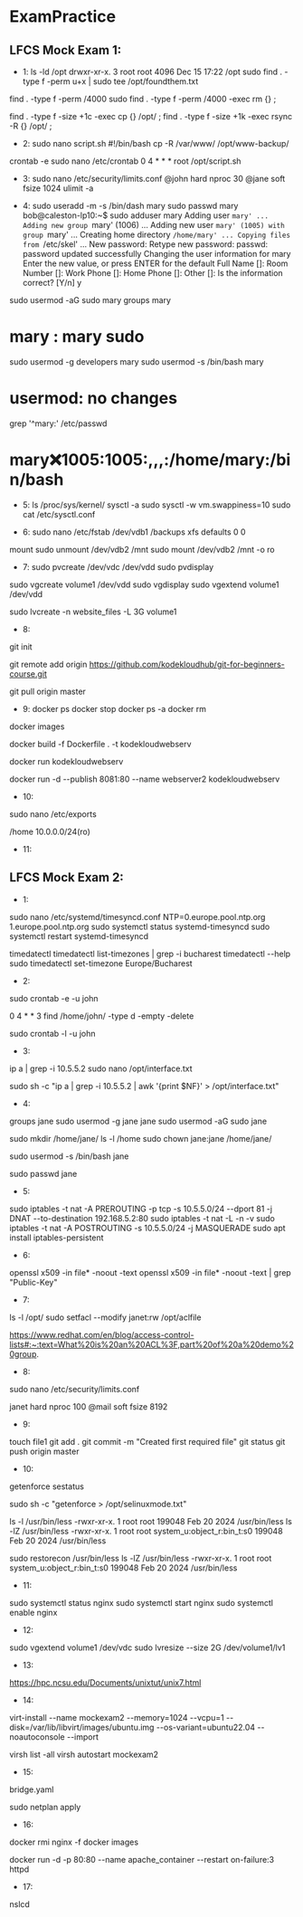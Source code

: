 # ExamPractice

## LFCS Mock Exam 1:

* 1:
ls -ld /opt
drwxr-xr-x. 3 root root 4096 Dec 15 17:22 /opt
sudo find . -type f -perm u+x | sudo tee /opt/foundthem.txt

find . -type f -perm /4000
sudo find . -type f -perm /4000 -exec rm {} \;

find . -type f -size +1c -exec cp {} /opt/ \;
find . -type f -size +1k -exec rsync -R {} /opt/ \;

* 2:
sudo nano script.sh 
#!/bin/bash
cp -R /var/www/ /opt/www-backup/

crontab -e
sudo nano /etc/crontab
0 4 * * *  root  /opt/script.sh

* 3: 
sudo nano /etc/security/limits.conf 
@john           hard    nproc          30
@jane           soft    fsize           1024
ulimit -a

* 4:
sudo useradd -m -s /bin/dash mary
sudo passwd mary
bob@caleston-lp10:~$ sudo adduser mary
Adding user `mary' ...
Adding new group `mary' (1006) ...
Adding new user `mary' (1005) with group `mary' ...
Creating home directory `/home/mary' ...
Copying files from `/etc/skel' ...
New password: 
Retype new password: 
passwd: password updated successfully
Changing the user information for mary
Enter the new value, or press ENTER for the default
        Full Name []: 
        Room Number []: 
        Work Phone []: 
        Home Phone []: 
        Other []: 
Is the information correct? [Y/n] y

sudo usermod -aG sudo mary
groups mary
# mary : mary sudo
sudo usermod -g developers mary
sudo usermod -s /bin/bash mary
# usermod: no changes
grep '^mary:' /etc/passwd
# mary:x:1005:1005:,,,:/home/mary:/bin/bash

* 5:
ls /proc/sys/kernel/
sysctl -a
sudo sysctl -w vm.swappiness=10
sudo cat /etc/sysctl.conf


* 6:
sudo nano /etc/fstab
/dev/vdb1 /backups xfs  defaults 0 0 

mount
sudo unmount /dev/vdb2 /mnt
sudo mount /dev/vdb2 /mnt -o ro


* 7:
sudo pvcreate /dev/vdc /dev/vdd
sudo pvdisplay

sudo vgcreate volume1 /dev/vdd
sudo vgdisplay
sudo vgextend volume1 /dev/vdd

sudo lvcreate -n website_files -L 3G volume1

* 8:

git init

git remote add origin https://github.com/kodekloudhub/git-for-beginners-course.git

git pull origin master


* 9:
docker ps
docker stop 
docker ps -a
docker rm

docker images

docker build -f Dockerfile . -t kodekloudwebserv

docker run kodekloudwebserv

docker run -d --publish 8081:80 --name webserver2 kodekloudwebserv


* 10:

sudo nano /etc/exports

/home 10.0.0.0/24(ro)


* 11:


## LFCS Mock Exam 2:

* 1:

sudo nano /etc/systemd/timesyncd.conf
NTP=0.europe.pool.ntp.org 1.europe.pool.ntp.org
sudo systemctl status systemd-timesyncd
sudo systemctl restart systemd-timesyncd


timedatectl
timedatectl list-timezones | grep -i bucharest
timedatectl --help
sudo timedatectl set-timezone Europe/Bucharest

* 2:

sudo crontab -e -u john

0 4 * * 3 find /home/john/ -type d -empty -delete

sudo crontab -l -u john

* 3:

ip a | grep -i 10.5.5.2
sudo nano /opt/interface.txt

sudo sh -c "ip a | grep -i 10.5.5.2 | awk '{print $NF}' > /opt/interface.txt"

* 4:

groups jane
sudo usermod -g jane jane
sudo usermod -aG sudo jane

sudo mkdir /home/jane/
ls -l /home
sudo chown jane:jane /home/jane/

sudo usermod -s /bin/bash jane

sudo passwd jane


* 5:

sudo iptables -t nat -A PREROUTING -p tcp -s 10.5.5.0/24 --dport 81 -j DNAT --to-destination 192.168.5.2:80
sudo iptables -t nat -L -n -v
sudo iptables -t nat -A POSTROUTING -s 10.5.5.0/24 -j MASQUERADE
sudo apt install iptables-persistent


* 6:

openssl x509 -in file* -noout -text
openssl x509 -in file* -noout -text | grep "Public-Key"

* 7:

ls -l /opt/
sudo setfacl --modify janet:rw /opt/aclfile

https://www.redhat.com/en/blog/access-control-lists#:~:text=What%20is%20an%20ACL%3F,part%20of%20a%20demo%20group.

* 8:

sudo nano /etc/security/limits.conf

janet            hard    nproc           100
@mail            soft    fsize           8192


* 9:

touch file1
git add .
git commit -m "Created first required file"
git status
git push origin master


* 10:

getenforce
sestatus

sudo sh -c "getenforce > /opt/selinuxmode.txt"

ls -l /usr/bin/less
-rwxr-xr-x. 1 root root 199048 Feb 20  2024 /usr/bin/less
ls -lZ /usr/bin/less
-rwxr-xr-x. 1 root root system_u:object_r:bin_t:s0 199048 Feb 20  2024 /usr/bin/less

sudo restorecon /usr/bin/less
ls -lZ /usr/bin/less
-rwxr-xr-x. 1 root root system_u:object_r:bin_t:s0 199048 Feb 20  2024 /usr/bin/less

* 11:

sudo systemctl status nginx
sudo systemctl start nginx
sudo systemctl enable nginx


* 12:

sudo vgextend volume1 /dev/vdc
sudo lvresize --size 2G /dev/volume1/lv1

* 13:

https://hpc.ncsu.edu/Documents/unixtut/unix7.html



* 14:

virt-install --name mockexam2 --memory=1024 --vcpu=1 --disk=/var/lib/libvirt/images/ubuntu.img --os-variant=ubuntu22.04 --noautoconsole --import

virsh list -all
virsh autostart mockexam2

* 15:

bridge.yaml


sudo netplan apply

* 16:

docker rmi nginx -f
docker images

docker run -d -p 80:80 --name apache_container --restart on-failure:3 httpd


* 17:

nslcd



